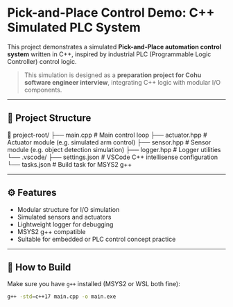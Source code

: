 # Pick-and-Place Control Demo: C++ Simulated PLC System

This project demonstrates a simulated **Pick-and-Place automation control system** written in C++, inspired by industrial PLC (Programmable Logic Controller) control logic.

> This simulation is designed as a **preparation project for Cohu software engineer interview**, integrating C++ logic with modular I/O components.

---

## 🔧 Project Structure

📁 project-root/
├── main.cpp # Main control loop
├── actuator.hpp # Actuator module (e.g. simulated arm control)
├── sensor.hpp # Sensor module (e.g. object detection simulation)
├── logger.hpp # Logger utilities
└── .vscode/
├── settings.json # VSCode C++ intellisense configuration
└── tasks.json # Build task for MSYS2 g++

---

## ⚙️ Features

- Modular structure for I/O simulation
- Simulated sensors and actuators
- Lightweight logger for debugging
- MSYS2 g++ compatible
- Suitable for embedded or PLC control concept practice

---

## 🚀 How to Build

Make sure you have `g++` installed (MSYS2 or WSL both fine):

```bash
g++ -std=c++17 main.cpp -o main.exe

